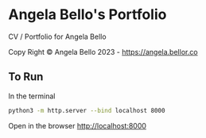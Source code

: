 # Angela Bello's Portfolio

CV / Portfolio for Angela Bello

Copy Right © Angela Bello 2023 - <https://angela.bellor.co>


## To Run

In the terminal

```sh
python3 -m http.server --bind localhost 8000
```

Open in the browser <http://localhost:8000>

